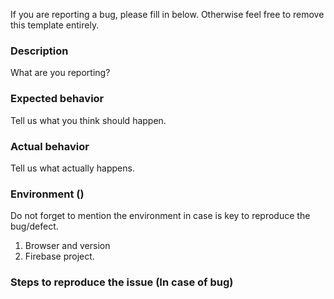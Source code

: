 If you are reporting a bug, please fill in below. Otherwise feel free to remove this template entirely.

### Description

What are you reporting?

### Expected behavior

Tell us what you think should happen.

### Actual behavior

Tell us what actually happens.


### Environment  ()
Do not forget to mention the environment in case is key to reproduce the bug/defect.

1. Browser and version
2. Firebase project.

### Steps to reproduce the issue (In case of bug)


